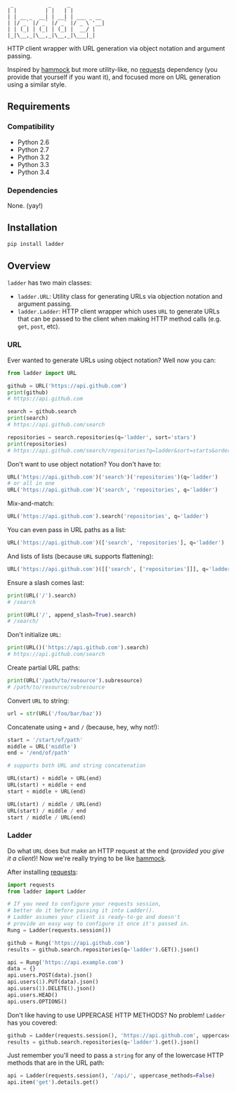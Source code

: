 ```
 _           _     _
| |         | |   | |
| | __ _  __| | __| | ___ _ __
| |/ _` |/ _` |/ _` |/ _ \ '__|
| | (_| | (_| | (_| |  __/ |
|_|\__,_|\__,_|\__,_|\___|_|

```

HTTP client wrapper with URL generation via object notation and argument passing.

Inspired by [hammock] but more utility-like, no [requests] dependency (you provide that yourself if you want it), and focused more on URL generation using a similar style.

## Requirements

### Compatibility

- Python 2.6
- Python 2.7
- Python 3.2
- Python 3.3
- Python 3.4

### Dependencies

None. (yay!)


## Installation

```python
pip install ladder
```

## Overview

`ladder` has two main classes:

- `ladder.URL`: Utility class for generating URLs via objection notation and argument passing.
- `ladder.Ladder`: HTTP client wrapper which uses `URL` to generate URLs that can be passed to the client when making HTTP method calls (e.g. `get`, `post`, etc).

### URL

Ever wanted to generate URLs using object notation? Well now you can:

```python
from ladder import URL

github = URL('https://api.github.com')
print(github)
# https://api.github.com

search = github.search
print(search)
# https://api.github.com/search

repositories = search.repositories(q='ladder', sort='stars')
print(repositories)
# https://api.github.com/search/repositories?q=ladder&sort=starts&order=desc
```

Don't want to use object notation? You don't have to:

```python
URL('https://api.github.com')('search')('repositories')(q='ladder')
# or all in one
URL('https://api.github.com')('search', 'repositories', q='ladder')
```

Mix-and-match:

```python
URL('https://api.github.com').search('repositories', q='ladder')
```

You can even pass in URL paths as a list:

```python
URL('https://api.github.com')(['search', 'repositories'], q='ladder')
```

And lists of lists (because `URL` supports flattening):

```python
URL('https://api.github.com')([['search', ['repositories']]], q='ladder')
```

Ensure a slash comes last:

```python
print(URL('/').search)
# /search

print(URL('/', append_slash=True).search)
# /search/
```

Don't initialize `URL`:

```python
print(URL()('https://api.github.com').search)
# https://api.github.com/search
```

Create partial URL paths:

```python
print(URL('/path/to/resource').subresource)
# /path/to/resource/subresource
```

Convert `URL` to string:

```python
url = str(URL('/foo/bar/baz'))
```

Concatenate using `+` and `/` (because, hey, why not!):

```python
start = '/start/of/path'
middle = URL('middle')
end = '/end/of/path'

# supports both URL and string concatenation

URL(start) + middle + URL(end)
URL(start) + middle + end
start + middle + URL(end)

URL(start) / middle / URL(end)
URL(start) / middle / end
start / middle / URL(end)
```

### Ladder

Do what `URL` does but make an HTTP request at the end (_provided you give it a client_)! Now we're really trying to be like [hammock].

After installing [requests]:

```python
import requests
from ladder import Ladder

# If you need to configure your requests session,
# better do it before passing it into Ladder().
# Ladder assumes your client is ready-to-go and doesn't
# provide an easy way to configure it once it's passed in.
Rung = Ladder(requests.session())

github = Rung('https://api.github.com')
results = github.search.repositories(q='ladder').GET().json()

api = Rung('https://api.example.com')
data = {}
api.users.POST(data).json()
api.users(1).PUT(data).json()
api.users(1).DELETE().json()
api.users.HEAD()
api.users.OPTIONS()
```

Don't like having to use UPPERCASE HTTP METHODS? No problem! `Ladder` has you covered:

```python
github = Ladder(requests.session(), 'https://api.github.com', uppercase_methods=False)
results = github.search.repositories(q='ladder').get().json()
```

Just remember you'll need to pass a `string` for any of the lowercase HTTP methods that are in the URL path:

```python
api = Ladder(requests.session(), '/api/', uppercase_methods=False)
api.item('get').details.get()
```

[hammock]: https://api.github.com/kadirpekel/hammock
[requests]: https://api.github.com/kennethreitz/requests

